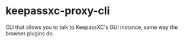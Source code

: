 # keepassxc-proxy-cli
CLI that allows you to talk to KeepassXC's GUI instance, same way the browser plugins do.
